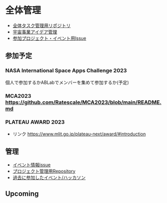# 全体管理
- [全体タスク管理用リポジトリ](https://github.com/Ratescale/project.README)
- [宇宙事業アイデア管理](https://github.com/Ratescale/newspacebiz)
- [参加プロジェクト・イベント用Issue](https://github.com/Ratescale/project.README/issues)

## 参加予定
### NASA International Space Apps Challenge 2023
個人で参加するかABLabでメンバーを集めて参加するか(予定)

### MCA2023 https://github.com/Ratescale/MCA2023/blob/main/README.md


### PLATEAU AWARD 2023
- リンク https://www.mlit.go.jp/plateau-next/award/#introduction

## 管理
- [イベント情報issue](https://github.com/Ratescale/project.README/issues/1)
- [プロジェクト管理用Repository](https://github.com/Ratescale/NASASpaceAppsChallenge)
- [過去に参加したイベント/ハッカソン](https://github.com/Ratescale/project.README/issues/16)

## Upcoming


